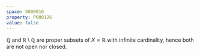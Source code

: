 ```yaml
---
space: S000016
property: P000126
value: false
---
```


$\mathbb{Q}$ and $\mathbb{R} \setminus \mathbb{Q}$ are proper subsets of $X = \mathbb{R}$ with infinite cardinality, hence both are not open nor closed.
